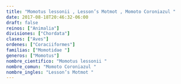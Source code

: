 ```yaml
---
title: "Momotus lessonii , Lesson’s Motmot , Momoto Coroniazul "
date: 2017-08-18T20:46:32-06:00
draft: false
reinos: ["Animalia"]
divisiones: ["Chordata"]
clases: ["Aves"]
ordenes: ["Coraciiformes"]
familias: ["Momotidae "]
generos: ["Momotus"]
nombre_cientifico: "Momotus lessonii "
nombre_comun: "Momoto Coroniazul "
nombre_ingles: "Lesson’s Motmot "
---
```

